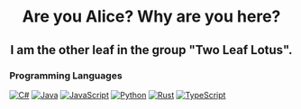 <p>
<h1 align="center"> Are you Alice? Why are you here?</h1>

<h2 align="center"> I am the other leaf in the group "Two Leaf Lotus".</h2>


</p>
  <h3>Programming Languages</h3>
  <p>
      <a href="https://github.com/Smallsan?tab=repositories&q=&type=&language=c%23&sort="><img alt="C#" src="https://custom-icon-badges.demolab.com/badge/C%23-68217A.svg?logo=cs2&logoColor=white"></a>
      <a href="https://github.com/Smallsan?tab=repositories&q=&type=&language=java&sort="><img alt="Java" src="https://custom-icon-badges.demolab.com/badge/Java-007396.svg?logo=java&logoColor=white"></a>
      <a href="https://github.com/Smallsan?tab=repositories&q=&type=&language=javascript&sort="><img alt="JavaScript" src="https://img.shields.io/badge/JavaScript-F7DF1E.svg?logo=javascript&logoColor=black"></a>
      <a href="https://github.com/Smallsan?tab=repositories&q=&type=&language=python&sort="><img alt="Python" src="https://img.shields.io/badge/Python-14354C.svg?logo=python&logoColor=white"></a>
      <a href="https://github.com/Smallsan?tab=repositories&q=&type=&language=rust&sort="><img alt="Rust" src="https://custom-icon-badges.demolab.com/badge/Rust-886455.svg?logo=rustttt&logoColor=white"></a>
      <a href="https://github.com/Smallsan"><img alt="TypeScript" src="https://img.shields.io/badge/TypeScript-007ACC.svg?logo=typescript&logoColor=white"></a>
  </p>

  

  
